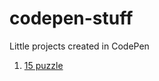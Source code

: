 # codepen-stuff
Little projects created in CodePen


1. [15 puzzle](https://codepen.io/Vivilor/pen/QYGomG)

